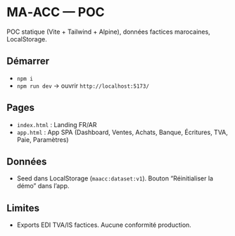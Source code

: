 # MA‑ACC — POC
POC statique (Vite + Tailwind + Alpine), données factices marocaines, LocalStorage.  
## Démarrer
- `npm i`
- `npm run dev` → ouvrir `http://localhost:5173/`
## Pages
- `index.html` : Landing FR/AR
- `app.html` : App SPA (Dashboard, Ventes, Achats, Banque, Écritures, TVA, Paie, Paramètres)
## Données
- Seed dans LocalStorage (`maacc:dataset:v1`). Bouton “Réinitialiser la démo” dans l’app.
## Limites
- Exports EDI TVA/IS factices. Aucune conformité production.
